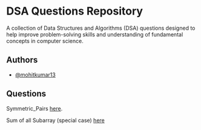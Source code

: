 
# DSA Questions Repository



A collection of Data Structures and Algorithms (DSA) questions designed to help improve problem-solving skills and understanding of fundamental concepts in computer science.



## Authors

- [@mohitkumar13](https://github.com/mohitverma13)


## Questions
Symmetric_Pairs [here](https://github.com/mohitverma13/DSA_Questions/blob/main/Symmetric_Pairs.cpp).

Sum of all Subarray (special case) [here](https://github.com/mohitverma13/DSA_Questions/blob/main/sum_of_all_subarray.cpp)
